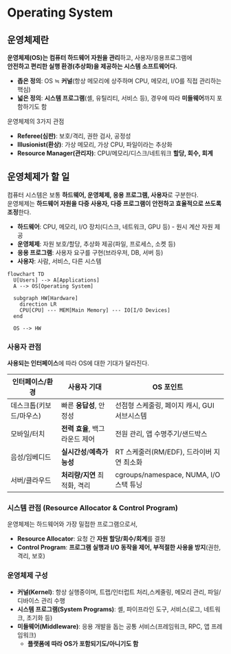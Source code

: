 # Operating System

## 운영체제란

**운영체제(OS)는 컴퓨터 하드웨어 자원을 관리**하고, 사용자/응용프로그램에  
**안전하고 편리한 실행 환경(추상화)을 제공하는 시스템 소프트웨어다.**

- **좁은 정의**: OS ≒ **커널**(항상 메모리에 상주하며 CPU, 메모리, I/O를 직접 관리하는 핵심)
- **넓은 정의**: **시스템 프로그램**(셸, 유틸리티, 서비스 등), 경우에 따라 **미들웨어**까지 포함하기도 함

운영체제의 3가지 관점
- **Referee(심판)**: 보호/격리, 권한 검사, 공정성
- **Illusionist(환상)**: 가상 메모리, 가상 CPU, 파일이라는 추상화
- **Resource Manager(관리자)**: CPU/메모리/디스크/네트워크 **할당, 회수, 회계**

## 운영체제가 할 일

컴퓨터 시스템은 보통 **하드웨어, 운영체제, 응용 프로그램, 사용자**로 구분한다.  
운영체제는 **하드웨어 자원을 다중 사용자, 다중 프로그램이 안전하고 효율적으로 쓰도록 조정**한다.

- **하드웨어**: CPU, 메모리, I/O 장치(디스크, 네트워크, GPU 등) - 원시 계산 자원 제공
- **운영체제**: 자원 보호/할당, 추상화 제공(파일, 프로세스, 소켓 등)
- **응용 프로그램**: 사용자 요구를 구현(브라우저, DB, 서버 등)
- **사용자**: 사람, 서비스, 다른 시스템

```mermaid
flowchart TD
  U[Users] --> A[Applications]
  A --> OS[Operating System]

  subgraph HW[Hardware]
    direction LR
    CPU[CPU] --- MEM[Main Memory] --- IO[I/O Devices]
  end

  OS --> HW
```

### 사용자 관점

**사용되는 인터페이스**에 따라 OS에 대한 기대가 달라진다.

| 인터페이스/환경      | 사용자 기대              | OS 포인트                             |
| ------------- | ------------------- | ---------------------------------- |
| 데스크톱(키보드/마우스) | 빠른 **응답성**, 안정성     | 선점형 스케줄링, 페이지 캐시, GUI 서브시스템        |
| 모바일/터치        | **전력 효율**, 백그라운드 제어 | 전원 관리, 앱 수명주기/샌드박스                 |
| 음성/임베디드       | **실시간성**/**예측가능성**  | RT 스케줄러(RM/EDF), 드라이버 지연 최소화       |
| 서버/클라우드       | **처리량/지연** 최적화, 격리  | cgroups/namespace, NUMA, I/O 스택 튜닝 |


### 시스템 관점 (Resource Allocator & Control Program)

운영체제는 하드웨어와 가장 밀접한 프로그램으로서,

- **Resource Allocator**: 요청 간 **자원 할당/회수/회계**를 결정
- **Control Program**: **프로그램 실행과 I/O 동작을 제어, 부적절한 사용을 방지**(권한, 격리, 보호)

###  운영체제 구성 

- **커널(Kernel)**: 항상 실행중이며, 트랩/인터럽트 처리,스케줄링, 메모리 관리, 파일/디바이스 관리 수행
- **시스템 프로그램(System Programs)**: 셸, 파이프라인 도구, 서비스(로그, 네트워크, 초기화 등)
- **미들웨어(Middleware)**: 응용 개발을 돕는 공통 서비스(프레임워크, RPC, 앱 프레임워크)
  - **플랫폼에 따라 OS가 포함되기도/아니기도 함**


